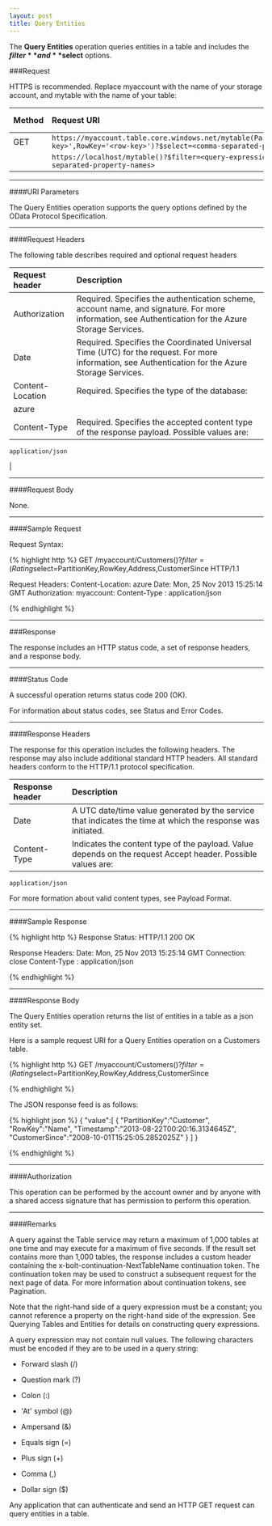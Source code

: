 ```yaml
---
layout: post
title: Query Entities
---
```


The **Query Entities** operation queries entities in a table and includes the **$filter** and **$select** options.

###Request

HTTPS is recommended. Replace myaccount with the name of your storage account, and mytable with the name of your table:

| Method        | Request URI   | HTTP Version  |
| :------------- |:-------------| :-------------|
| GET           | ``` https://myaccount.table.core.windows.net/mytable(PartitionKey='<partition-key>',RowKey='<row-key>')?$select=<comma-separated-property-names> ```| HTTP/1.1|
|                | ``` https://localhost/mytable()?$filter=<query-expression>&$select=<comma-separated-property-names> ``` 

----
####URI Parameters

The Query Entities operation supports the query options defined by the OData Protocol Specification.

----

####Request Headers

The following table describes required and optional request headers
 
| Request header 	| Description |
|:-------------------|:------------|
|Authorization | Required. Specifies the authentication scheme, account name, and signature. For more information, see Authentication for the Azure Storage Services. |
|Date | Required. Specifies the Coordinated Universal Time (UTC) for the request. For more information, see Authentication for the Azure Storage Services. |
|Content-Location | Required. Specifies the type of the database:
    azure  |
| Content-Type |  Required. Specifies the accepted content type of the response payload. Possible values are:
    application/json
|

----
####Request Body

None.

----
####Sample Request

Request Syntax:

{% highlight http %}
 GET /myaccount/Customers()?$filter=(Rating%20ge%203)%20and%20(Rating%20le%206)&$select=PartitionKey,RowKey,Address,CustomerSince  HTTP/1.1 

Request Headers:
Content-Location: azure
Date: Mon, 25 Nov 2013 15:25:14 GMT
Authorization: myaccount: <some key>
Content-Type : application/json

{% endhighlight %}

---

###Response

The response includes an HTTP status code, a set of response headers, and a response body.

----
####Status Code

A successful operation returns status code 200 (OK).

For information about status codes, see Status and Error Codes.

----

####Response Headers

The response for this operation includes the following headers. The response may also include additional standard HTTP headers. All standard headers conform to the HTTP/1.1 protocol specification.
 
| Response header |	Description |
| :--------------- | :----------- |
| Date | A UTC date/time value generated by the service that indicates the time at which the response was initiated. |
| Content-Type | Indicates the content type of the payload. Value depends on the request Accept header. Possible values are:

    application/json

For more formation about valid content types, see Payload Format.

----
####Sample Response

{% highlight http %}
Response Status:
HTTP/1.1 200 OK

Response Headers:
Date: Mon, 25 Nov 2013 15:25:14 GMT
Connection: close
Content-Type : application/json

{% endhighlight %}

---

####Response Body

The Query Entities operation returns the list of entities in a table as a json entity set.

Here is a sample request URI for a Query Entities operation on a Customers table.


{% highlight http %}
GET /myaccount/Customers()?$filter=(Rating%20ge%203)%20and%20(Rating%20le%206)&$select=PartitionKey,RowKey,Address,CustomerSince

{% endhighlight %}

The JSON response feed is as follows:

{% highlight json %}
{
   "value":[
      {
         "PartitionKey":"Customer",
         "RowKey":"Name",
         "Timestamp":"2013-08-22T00:20:16.3134645Z",
         "CustomerSince":"2008-10-01T15:25:05.2852025Z"
      }
   ]
}

{% endhighlight %}

----

####Authorization

This operation can be performed by the account owner and by anyone with a shared access signature that has permission to perform this operation.

----

####Remarks

A query against the Table service may return a maximum of 1,000 tables at one time and may execute for a maximum of five seconds. If the result set contains more than 1,000 tables, the response includes a custom header containing the x-bolt-continuation-NextTableName continuation token. The continuation token may be used to construct a subsequent request for the next page of data. For more information about continuation tokens, see Pagination.

Note that the right-hand side of a query expression must be a constant; you cannot reference a property on the right-hand side of the expression. See Querying Tables and Entities for details on constructing query expressions.

A query expression may not contain null values. The following characters must be encoded if they are to be used in a query string:

* Forward slash (/)

* Question mark (?)

* Colon (:)

* 'At' symbol (@)

* Ampersand (&)

* Equals sign (=)

* Plus sign (+)

* Comma (,)

* Dollar sign ($)

Any application that can authenticate and send an HTTP GET request can query entities in a table.